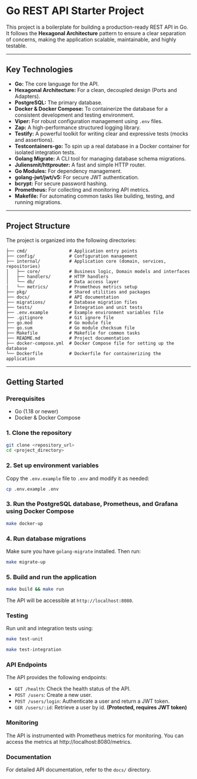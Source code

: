 # Go REST API Starter Project

This project is a boilerplate for building a production-ready REST API in Go. It follows the **Hexagonal Architecture** pattern to ensure a clear separation of concerns, making the application scalable, maintainable, and highly testable.

***

## Key Technologies

* **Go:** The core language for the API.
* **Hexagonal Architecture:** For a clean, decoupled design (Ports and Adapters).
* **PostgreSQL:** The primary database.
* **Docker & Docker Compose:** To containerize the database for a consistent development and testing environment.
* **Viper:** For robust configuration management using `.env` files.
* **Zap:** A high-performance structured logging library.
* **Testify:** A powerful toolkit for writing clear and expressive tests (mocks and assertions).
* **Testcontainers-go:** To spin up a real database in a Docker container for isolated integration tests.
* **Golang Migrate:** A CLI tool for managing database schema migrations.
* **Juliensmit/httprouter:** A fast and simple HTTP router.
* **Go Modules:** For dependency management.
* **golang-jwt/jwt/v5:** For secure JWT authentication.
* **bcrypt:** For secure password hashing.
* **Prometheus:** For collecting and monitoring API metrics.
* **Makefile:** For automating common tasks like building, testing, and running migrations.

***

## Project Structure

The project is organized into the following directories:

```
├── cmd/                # Application entry points
├── config/             # Configuration management
├── internal/           # Application core (domain, services, repositories)
│   ├── core/           # Business logic, Domain models and interfaces
│   ├── handlers/       # HTTP handlers
│   └── db/             # Data access layer
|   └── metrics/        # Prometheus metrics setup
├── pkg/                # Shared utilities and packages  
├── docs/               # API documentation
├── migrations/         # Database migration files
├── tests/              # Integration and unit tests
├── .env.example        # Example environment variables file
├── .gitignore          # Git ignore file
├── go.mod              # Go module file
├── go.sum              # Go module checksum file
├── Makefile            # Makefile for common tasks
├── README.md           # Project documentation
├── docker-compose.yml  # Docker Compose file for setting up the database
└── Dockerfile          # Dockerfile for containerizing the application
```

***

## Getting Started

### Prerequisites

* Go (1.18 or newer)
* Docker & Docker Compose

### 1. Clone the repository

```bash
git clone <repository_url>
cd <project_directory>

```
### 2. Set up environment variables
Copy the `.env.example` file to `.env` and modify it as needed:

```bash
cp .env.example .env
```
### 3. Run the PostgreSQL database, Prometheus, and Grafana using Docker Compose

```bash
make docker-up
``` 
### 4. Run database migrations
Make sure you have `golang-migrate` installed. Then run:
```bash
make migrate-up
```
### 5. Build and run the application

```bash
make build && make run 
```
The API will be accessible at `http://localhost:8080`.

### Testing
Run unit and integration tests using:

```bash
make test-unit
```

```bash
make test-integration
```

### API Endpoints
The API provides the following endpoints:
* `GET /health`:    Check the health status of the API.
* `POST /users`:    Create a new user.
* `POST /users/login`: Authenticate a user and return a JWT token.
* `GER /users/:id`: Retrieve a user by id. **(Protected, requires JWT token)**


### Monitoring
The API is instrumented with Prometheus metrics for monitoring. You can access the metrics at http://localhost:8080/metrics.


### Documentation
For detailed API documentation, refer to the `docs/` directory.